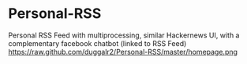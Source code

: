 # Personal-RSS
Personal RSS Feed with multiprocessing, similar Hackernews UI, with a complementary facebook chatbot (linked to RSS Feed)
https://raw.github.com/duggalr2/Personal-RSS/master/homepage.png
